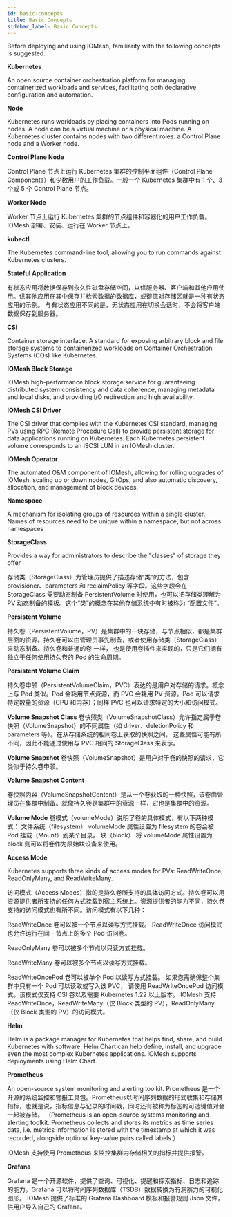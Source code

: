 ```yaml
---
id: basic-concepts
title: Basic Concepts
sidebar_label: Basic Concepts
---
```


Before deploying and using IOMesh, familiarity with the following concepts is suggested.

**Kubernetes**

An open source container orchestration platform for managing containerized workloads and services, facilitating both declarative configuration and automation.

**Node**

Kubernetes runs workloads by placing containers into Pods running on nodes. A node can be a virtual machine or a physical machine. A Kubernetes cluster contains nodes with two different roles: a Control Plane node and a Worker node.

**Control Plane Node**

Control Plane 节点上运行 Kubernetes 集群的控制平面组件（Control Plane Components）和少数用户的工作负载。一般一个 Kubernetes 集群中有 1 个、3 个或 5 个 Control Plane 节点。

**Worker Node**

Worker 节点上运行 Kubernetes 集群的节点组件和容器化的用户工作负载。IOMesh 部署、安装、运行在 Worker 节点上。

**kubectl**

The Kubernetes command-line tool, allowing you to run commands against Kubernetes clusters. 


**Stateful Application**

有状态应用将数据保存到永久性磁盘存储空间，以供服务器、客户端和其他应用使用。供其他应用在其中保存并检索数据的数据库，或键值对存储区就是一种有状态应用的示例。
与有状态应用不同的是，无状态应用在切换会话时，不会将客户端数据保存到服务器。

**CSI**

Container storage interface. A standard for exposing arbitrary block and file storage systems to containerized workloads on Container Orchestration Systems (COs) like Kubernetes.

**IOMesh Block Storage**

IOMesh high-performance block storage service for guaranteeing distributed system consistency and data coherence, managing metadata and local disks, and providing I/O redirection and high availability.

**IOMesh CSI Driver**

The CSI driver that complies with the Kubernetes CSI standard, managing PVs using RPC (Remote Procedure Call) to provide persistent storage for data applications running on Kubernetes. Each Kubernetes persistent volume corresponds to an iSCSI LUN in an IOMesh cluster.

**IOMesh Operator**

The automated O&M component of IOMesh, allowing for rolling upgrades of IOMesh, scaling up or down nodes, GitOps, and also automatic discovery, allocation, and management of block devices.

**Namespace**

A mechanism for isolating groups of resources within a single cluster. Names of resources need to be unique within a namespace, but not across namespaces

**StorageClass**

Provides a way for administrators to describe the "classes" of storage they offer

存储类（StorageClass）为管理员提供了描述存储“类”的方法，包含 provisioner、parameters 和 reclaimPolicy 等字段。这些字段会在 StorageClass 需要动态制备 PersistentVolume 时使用，也可以把存储类理解为 PV 动态制备的模板。这个“类”的概念在其他存储系统中有时被称为 “配置文件”。

**Persistent Volume**

持久卷（PersistentVolume，PV）是集群中的一块存储，与节点相似，都是集群层面的资源。持久卷可以由管理员事先制备，或者使用存储类（StorageClass）来动态制备。持久卷和普通的卷 一样， 也是使用卷插件来实现的，只是它们拥有独立于任何使用持久卷的 Pod 的生命周期。

**Persistent Volume Claim**

持久卷申领（PersistentVolumeClaim，PVC）表达的是用户对存储的请求。概念上与 Pod 类似。Pod 会耗用节点资源，而 PVC 会耗用 PV 资源。Pod 可以请求特定数量的资源（CPU 和内存）；同样 PVC 也可以请求特定的大小和访问模式。

**Volume Snapshot Class**
卷快照类（VolumeSnapshotClass）允许指定属于卷快照（VolumeSnapshot）的不同属性（如 driver、deletionPolicy 和 parameters 等）。在从存储系统的相同卷上获取的快照之间， 这些属性可能有所不同，因此不能通过使用与 PVC 相同的 StorageClass 来表示。

**Volume Snapshot**
卷快照（VolumeSnapshot）是用户对于卷的快照的请求，它类似于持久卷申领。

**Volume Snapshot Content**

卷快照内容（VolumeSnapshotContent）是从一个卷获取的一种快照，该卷由管理员在集群中制备。就像持久卷是集群中的资源一样，它也是集群中的资源。

**Volume Mode**
卷模式（volumeMode）说明了卷的具体模式，有以下两种模式：
文件系统（filesystem）
volumeMode 属性设置为 filesystem 的卷会被 Pod 挂载（Mount）到某个目录。
块（block）
将 volumeMode 属性设置为 block 则可以将卷作为原始块设备来使用。

**Access Mode**

Kubernetes supports three kinds of access modes for PVs: ReadWriteOnce, ReadOnlyMany, and ReadWriteMany.

访问模式（Access Modes）指的是持久卷所支持的具体访问方式。持久卷可以用资源提供者所支持的任何方式挂载到宿主系统上。资源提供者的能力不同，持久卷支持的访问模式也有所不同。访问模式有以下几种：

ReadWriteOnce
卷可以被一个节点以读写方式挂载。 ReadWriteOnce 访问模式也允许运行在同一节点上的多个 Pod 访问卷。

ReadOnlyMany
卷可以被多个节点以只读方式挂载。

ReadWriteMany
卷可以被多个节点以读写方式挂载。

ReadWriteOncePod
卷可以被单个 Pod 以读写方式挂载。 如果您需确保整个集群中只有一个 Pod 可以读取或写入该 PVC， 请使用 ReadWriteOncePod 访问模式。该模式仅支持 CSI 卷以及需要 Kubernetes 1.22 以上版本。
IOMesh 支持 ReadWriteOnce，ReadWriteMany（仅 Block 类型的 PV），ReadOnlyMany（仅 Block 类型的 PV）的访问模式。

**Helm**

Helm is a package manager for Kubernetes that helps find, share, and build Kubernetes with software. Helm Chart can help define, install, and upgrade even the most complex Kubernetes applications. IOMesh supports deployments using Helm Chart.

**Prometheus**

An open-source system monitoring and alerting toolkit. Prometheus 是一个开源的系统监控和警报工具包。Prometheus以时间序列数据的形式收集和存储其指标，也就是说，指标信息与记录的时间戳，同时还有被称为标签的可选键值对会一起被存储。
（Prometheus is an open-source systems monitoring and alerting toolkit. Prometheus collects and stores its metrics as time series data, i.e. metrics information is stored with the timestamp at which it was recorded, alongside optional key-value pairs called labels.）

IOMesh 支持使用 Prometheus 来监控集群内存储相关的指标并提供报警。

**Grafana**
  
Grafana 是一个开源软件，提供了查询、可视化、提醒和探索指标、日志和追踪的能力。Grafana 可以将时间序列数据库（TSDB）数据转换为有洞察力的可视化图形。
IOMesh 提供了标准的 Grafana Dashboard 模板和报警规则 Json 文件，供用户导入自己的 Grafana。




